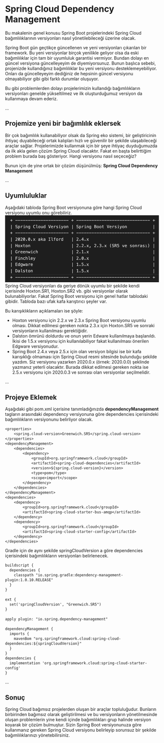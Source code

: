 # Spring Cloud Dependency Management
Bu makalenin genel konusu Spring Boot projelerindeki Spring Cloud bağımlılıklarının versiyonları nasıl yönetilebileceği üzerine olacak.

Spring Boot gün geçtikçe güncellenen ve yeni versiyonları çıkarılan bir framework. Bu yeni versiyonlar birçok yenilikle geliyor olsa da eski bağımlılıklar için tam bir uyumluluk garantisi vermiyor. Bundan dolayı en güncel versiyona güncelleyeyim de diyemiyorsunuz. Bunun başlıca sebebi, projenizde kullandığınız bağımlılıklar bu yeni versiyonu desteklemeyebiliyor. Onları da güncelleyeyim dediğiniz de hepsinin güncel versiyonu olmayabiliyor gibi gibi farklı durumlar oluşuyor.

Bu gibi problemlerden dolayı projelerimizin kullandığı bağımlılıkların versiyonları genelde yükseltilmez ve ilk oluşturduğumuz versiyon da kullanmaya devam ederiz.

...

## Projemize yeni bir bağımlılık eklersek
Bir çok bağımlılık kullanabiliyor olsak da Spring eko sistemi, bir geliştiricinin ihtiyaç duyabileceği ortak kalıpları hızlı ve güvenilir bir şekilde ulaşabileceği araçlar sağlar. Projelerimizde kullanmak için bir şeye ihtiyaç duyduğumuzda da ilk akla gelen çözüm Spring Cloud olacaktır. Fakat en başta belirttiğim problem burada baş gösteriyor. Hangi versiyonu nasıl seçeceğiz?

Bunun için de yine ortak bir çözüm düşünülmüş: **Spring Cloud Dependency Management**

...

## Uyumluluklar
Aşağıdaki tabloda Spring Boot versiyonuna göre hangi Spring Cloud versiyonu uyumlu onu görebiliriz.
![spring-cloud-version](https://raw.githubusercontent.com/karasensei/karasensei.github.io/main/articles/spring-cloud-version.png)
Spring Cloud versiyonları da geriye dönük uyumlu bir şekilde kendi içerisinde Hoxton.SR1, Hoxton.SR2 vb. gibi versiyonlar olarak bulunabiliyorlar. Fakat Spring Boot versiyonu için genel hatlar tablodaki gibidir. Tabloda bazı ufak kafa karıştırıcı şeyler var.

Bu karışıklıkların açıklamaları ise şöyle:

* Hoxton versiyonu için 2.2.x ve 2.3.x Spring Boot versiyonu uyumlu olması. Dikkat edilmesi gereken nokta 2.3.x için Hoxton.SR5 ve sonraki versiyonların kullanılması gerektiğidir.
* Dalston ömrünü doldurdu ve onun yerin Edware kullanılmaya başlanıldı. İkisi de 1.5.x versiyonu için kullanılabiliyor fakat kullanılması önerilen Edgware versiyonudur.
* Spring Boot 2.4.x veya 2.5.x için olan versiyon bilgisi ise bir kafa karışıklığı olmaması için Spring Cloud resmi sitesinde bulunduğu şekilde yazdım. Siz versiyonu yazarken 2020.0.x (örnek: 2020.0.0) şeklinde yazmanız yeterli olacaktır. Burada dikkat edilmesi gereken nokta ise 2.5.x versiyonu için 2020.0.3 ve sonrası olan versiyonlar seçilmelidir.

...

## Projeye Eklemek
Aşağıdaki gibi pom.xml içerisine tanımladığınızda **dependencyManagement** tagların arasındaki dependency versiyonuna göre dependencies içerisindeki bağımlılıkların versiyonunu belirliyor olacak.

```
<properties>
    <spring.cloud-version>Greenwich.SR5</spring.cloud-version>
</properties>
<dependencyManagement>
    <dependencies>
        <dependency>
            <groupId>org.springframework.cloud</groupId>
            <artifactId>spring-cloud-dependencies</artifactId>
            <version>${spring.cloud-version}</version>
            <type>pom</type>
            <scope>import</scope>
        </dependency>
    </dependencies>
</dependencyManagement>
<dependencies>
    <dependency>
        <groupId>org.springframework.cloud</groupId>
        <artifactId>spring-cloud-starter-bus-amqp</artifactId>
    </dependency>
    <dependency>
        <groupId>org.springframework.cloud</groupId>
        <artifactId>spring-cloud-starter-config</artifactId>
    </dependency>
</dependencies>
```

Gradle için de aynı şekilde springCloudVersion a göre dependencies içerisindeki bağımlılıkların versiyonları belirlenecek.

```
buildscript {
  dependencies {
    classpath "io.spring.gradle:dependency-management-plugin:1.0.10.RELEASE"
  }
}

ext {
  set('springCloudVersion', "Greenwich.SR5")
}

apply plugin: "io.spring.dependency-management"

dependencyManagement {
  imports {
    mavenBom "org.springframework.cloud:spring-cloud-dependencies:${springCloudVersion}"
  }
}
dependencies {
  implementation 'org.springframework.cloud:spring-cloud-starter-config'
}
```

...

## Sonuç
Spring Cloud bağımsız projelerden oluşan bir araçlar topluluğudur. Bunların birbirinden bağımsız olarak geliştirilmesi ve bu versiyonların yönetilmesinde oluşan problemlerin yine kendi içinde bağımlılıkları grup halinde versiyon koyarak bir çözüm bulmuştur. Sizin Spring Boot versiyonunuza göre kullanmanız gereken Spring Cloud versiyonu belirleyip sorunsuz bir şekilde bağımlılıklarınızı yönetebilirsiniz.